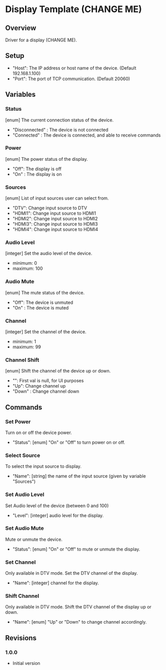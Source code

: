 # Display Template (CHANGE ME)

## Overview

Driver for a display (CHANGE ME).
  
## Setup

 - "Host": The IP address or host name of the device. (Default 192.168.1.100)
 - "Port": The port of TCP communication. (Default 20060)

## Variables

### Status

[enum] The current connection status of the device.
 - "Disconnected" : The device is not connected
 - "Connected" : The device is connected, and able to receive commands

### Power

[enum] The power status of the display.
 - "Off": The display is off
 - "On" : The display is on

### Sources

[enum] List of input sources user can select from.
 - "DTV": Change input source to DTV
 - "HDMI1": Change input source to HDMI1
 - "HDMI2": Change input source to HDMI2
 - "HDMI3": Change input source to HDMI3
 - "HDMI4": Change input source to HDMI4

### Audio Level

[integer] Set the audio level of the device.
 - minimum: 0
 - maximum: 100

### Audio Mute

[enum] The mute status of the device.
 - "Off": The device is unmuted
 - "On" : The device is muted

### Channel

[integer] Set the channel of the device.
 - minimum: 1
 - maximum: 99

### Channel Shift

[enum] Shift the channel of the device up or down.
 - "": First val is null, for UI purposes
 - "Up": Change channel up
 - "Down" : Change channel down

## Commands

### Set Power
Turn on or off the device power.
 - "Status": [enum] "On" or "Off" to turn power on or off.

### Select Source
To select the input source to display.
 - "Name": [string] the name of the input source (given by variable "Sources")

### Set Audio Level
Set Audio level of the device (between 0 and 100)
 - "Level": [integer] audio level for the display.

### Set Audio Mute
Mute or unmute the device.
 - "Status": [enum] "On" or "Off" to mute or unmute the display.

### Set Channel
Only available in DTV mode. Set the DTV channel of the display.
 - "Name": [integer] channel for the display.

### Shift Channel
Only available in DTV mode. Shift the DTV channel of the display up or down.
 - "Name": [enum] "Up" or "Down" to change channel accordingly.

## Revisions

### 1.0.0

- Initial version


